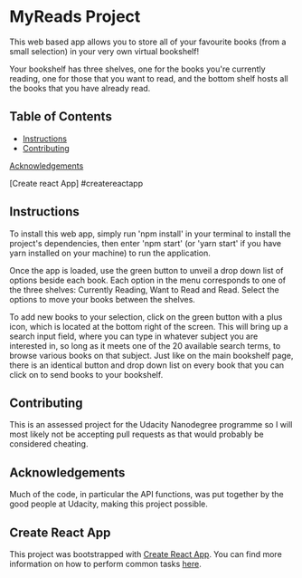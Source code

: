 ﻿# MyReads Project

This web based app allows you to store all of your favourite books (from a small selection) in your very own virtual bookshelf!

Your bookshelf has three shelves, one for the books you're currently reading, one for those that you want to read, and the bottom shelf hosts all the books that you have already read.

## Table of Contents

* [Instructions](#instructions)
* [Contributing](#contributing)

 [Acknowledgements](#acknowledgements)

 [Create react App] #createreactapp

## Instructions

To install this web app, simply run 'npm install' in your terminal to install the project's dependencies, then enter 'npm start' (or 'yarn start' if you have yarn installed on your machine) to run the application.

Once the app is loaded, use the green button to unveil a drop down list of options beside each book. Each option in the menu corresponds to one of the three shelves: Currently Reading, Want to Read and Read. Select the options to move your books between the shelves.

To add new books to your selection, click on the green button with a plus icon, which is located at the bottom right of the screen. This will bring up a search input field, where you can type in whatever subject you are interested in, so long as it meets one of the 20 available search terms, to browse various books on that subject. Just like on the main bookshelf page, there is an identical button and drop down list on every book that you can click on to send books to your bookshelf.


## Contributing 

This is an assessed project for the Udacity Nanodegree programme so I will most likely not be accepting pull requests as that would probably be considered cheating.

## Acknowledgements

Much of the code, in particular the API functions, was put together by the good people at Udacity, making this project possible.

## Create React App

This project was bootstrapped with [Create React App](https://github.com/facebookincubator/create-react-app). You can find more information on how to perform common tasks [here](https://github.com/facebookincubator/create-react-app/blob/master/packages/react-scripts/template/README.md).
